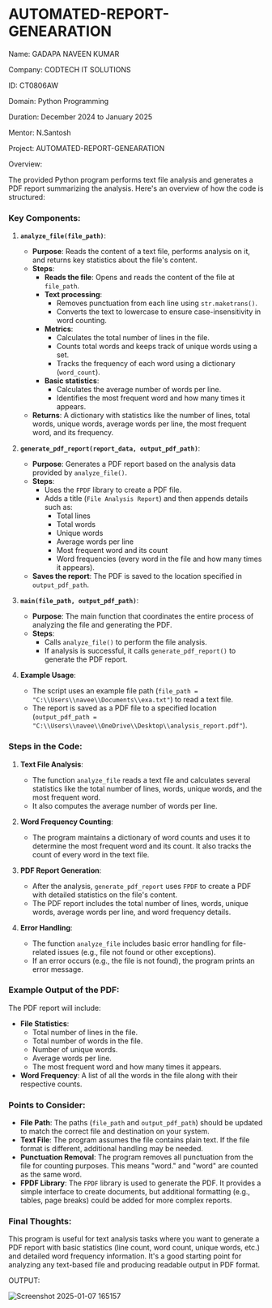 # AUTOMATED-REPORT-GENEARATION

Name: GADAPA NAVEEN KUMAR

Company: CODTECH IT SOLUTIONS

ID: CT0806AW

Domain: Python Programming

Duration: December 2024 to January 2025

Mentor: N.Santosh

Project: AUTOMATED-REPORT-GENEARATION

Overview:

The provided Python program performs text file analysis and generates a PDF report summarizing the analysis. Here's an overview of how the code is structured:

### Key Components:

1. **`analyze_file(file_path)`**:
   - **Purpose**: Reads the content of a text file, performs analysis on it, and returns key statistics about the file's content.
   - **Steps**:
     - **Reads the file**: Opens and reads the content of the file at `file_path`.
     - **Text processing**:
       - Removes punctuation from each line using `str.maketrans()`.
       - Converts the text to lowercase to ensure case-insensitivity in word counting.
     - **Metrics**:
       - Calculates the total number of lines in the file.
       - Counts total words and keeps track of unique words using a set.
       - Tracks the frequency of each word using a dictionary (`word_count`).
     - **Basic statistics**:
       - Calculates the average number of words per line.
       - Identifies the most frequent word and how many times it appears.
   - **Returns**: A dictionary with statistics like the number of lines, total words, unique words, average words per line, the most frequent word, and its frequency.

2. **`generate_pdf_report(report_data, output_pdf_path)`**:
   - **Purpose**: Generates a PDF report based on the analysis data provided by `analyze_file()`.
   - **Steps**:
     - Uses the `FPDF` library to create a PDF file.
     - Adds a title (`File Analysis Report`) and then appends details such as:
       - Total lines
       - Total words
       - Unique words
       - Average words per line
       - Most frequent word and its count
       - Word frequencies (every word in the file and how many times it appears).
   - **Saves the report**: The PDF is saved to the location specified in `output_pdf_path`.

3. **`main(file_path, output_pdf_path)`**:
   - **Purpose**: The main function that coordinates the entire process of analyzing the file and generating the PDF.
   - **Steps**:
     - Calls `analyze_file()` to perform the file analysis.
     - If analysis is successful, it calls `generate_pdf_report()` to generate the PDF report.
   
4. **Example Usage**:
   - The script uses an example file path (`file_path = "C:\\Users\\navee\\Documents\\exa.txt"`) to read a text file.
   - The report is saved as a PDF file to a specified location (`output_pdf_path = "C:\\Users\\navee\\OneDrive\\Desktop\\analysis_report.pdf"`).

### Steps in the Code:
1. **Text File Analysis**:
   - The function `analyze_file` reads a text file and calculates several statistics like the total number of lines, words, unique words, and the most frequent word.
   - It also computes the average number of words per line.

2. **Word Frequency Counting**:
   - The program maintains a dictionary of word counts and uses it to determine the most frequent word and its count. It also tracks the count of every word in the text file.

3. **PDF Report Generation**:
   - After the analysis, `generate_pdf_report` uses `FPDF` to create a PDF with detailed statistics on the file's content.
   - The PDF report includes the total number of lines, words, unique words, average words per line, and word frequency details.

4. **Error Handling**:
   - The function `analyze_file` includes basic error handling for file-related issues (e.g., file not found or other exceptions).
   - If an error occurs (e.g., the file is not found), the program prints an error message.

### Example Output of the PDF:
The PDF report will include:
   - **File Statistics**:
     - Total number of lines in the file.
     - Total number of words in the file.
     - Number of unique words.
     - Average words per line.
     - The most frequent word and how many times it appears.
   - **Word Frequency**: A list of all the words in the file along with their respective counts.

### Points to Consider:
- **File Path**: The paths (`file_path` and `output_pdf_path`) should be updated to match the correct file and destination on your system.
- **Text File**: The program assumes the file contains plain text. If the file format is different, additional handling may be needed.
- **Punctuation Removal**: The program removes all punctuation from the file for counting purposes. This means "word." and "word" are counted as the same word.
- **FPDF Library**: The `FPDF` library is used to generate the PDF. It provides a simple interface to create documents, but additional formatting (e.g., tables, page breaks) could be added for more complex reports.

### Final Thoughts:
This program is useful for text analysis tasks where you want to generate a PDF report with basic statistics (line count, word count, unique words, etc.) and detailed word frequency information. It's a good starting point for analyzing any text-based file and producing readable output in PDF format.

OUTPUT:

![Screenshot 2025-01-07 165157](https://github.com/user-attachments/assets/f4a3d833-e336-4532-a918-6e30c53433fa)
